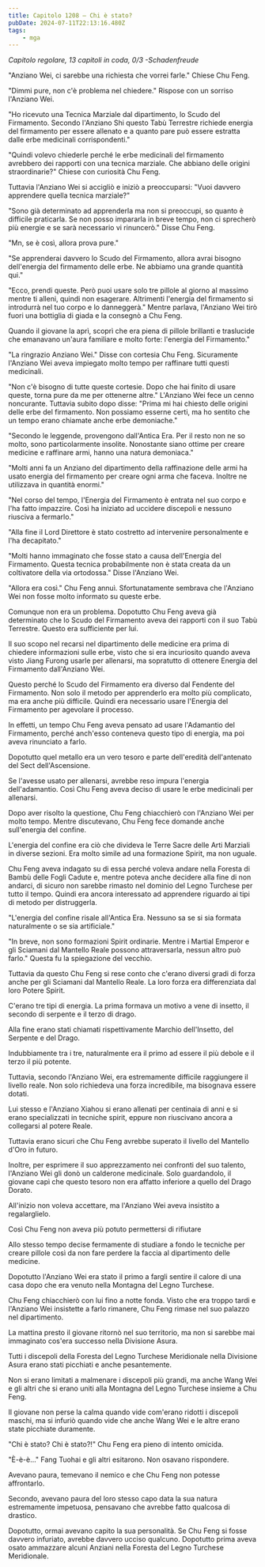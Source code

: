 ```yaml
---
title: Capitolo 1208 – Chi è stato?
pubDate: 2024-07-11T22:13:16.480Z
tags:
    - mga
---
```



<em>Capitolo regolare,
13 capitoli in coda, 0/3
-Schadenfreude</em>


"Anziano Wei, ci sarebbe una richiesta che vorrei farle." Chiese Chu Feng.


"Dimmi pure, non c'è problema nel chiedere." Rispose con un sorriso l'Anziano Wei.


"Ho ricevuto una Tecnica Marziale dal dipartimento, lo Scudo del Firmamento. Secondo l'Anziano Shi questo Tabù Terrestre richiede energia del firmamento per essere allenato e a quanto pare può essere estratta dalle erbe medicinali corrispondenti."


"Quindi volevo chiederle perché le erbe medicinali del firmamento avrebbero dei rapporti con una tecnica marziale. Che abbiano delle origini straordinarie?" Chiese con curiosità Chu Feng.


Tuttavia l'Anziano Wei si accigliò e iniziò a preoccuparsi: "Vuoi davvero apprendere quella tecnica marziale?"


"Sono già determinato ad apprenderla ma non si preoccupi, so quanto è difficile praticarla. Se non posso impararla in breve tempo, non ci sprecherò più energie e se sarà necessario vi rinuncerò." Disse Chu Feng.


"Mn, se è così, allora prova pure."


"Se apprenderai davvero lo Scudo del Firmamento, allora avrai bisogno dell'energia del firmamento delle erbe. Ne abbiamo una grande quantità qui."


"Ecco, prendi queste. Però puoi usare solo tre pillole al giorno al massimo mentre ti alleni, quindi non esagerare. Altrimenti l'energia del firmamento si introdurrà nel tuo corpo e lo danneggerà." Mentre parlava, l'Anziano Wei tirò fuori una bottiglia di giada e la consegnò a Chu Feng.


Quando il giovane la aprì, scoprì che era piena di pillole brillanti e traslucide che emanavano un'aura familiare e molto forte: l'energia del Firmamento."


"La ringrazio Anziano Wei." Disse con cortesia Chu Feng. Sicuramente l'Anziano Wei aveva impiegato molto tempo per raffinare tutti questi medicinali.


"Non c'è bisogno di tutte queste cortesie. Dopo che hai finito di usare queste, torna pure da me per ottenerne altre." L'Anziano Wei fece un cenno noncurante. Tuttavia subito dopo disse: "Prima mi hai chiesto delle origini delle erbe del firmamento. Non possiamo esserne certi, ma ho sentito che un tempo erano chiamate anche erbe demoniache."


"Secondo le leggende, provengono dall'Antica Era. Per il resto non ne so molto, sono particolarmente insolite. Nonostante siano ottime per creare medicine e raffinare armi, hanno una natura demoniaca."


"Molti anni fa un Anziano del dipartimento della raffinazione delle armi ha usato energia del firmamento per creare ogni arma che faceva. Inoltre ne utilizzava in quantità enormi."


"Nel corso del tempo, l'Energia del Firmamento è entrata nel suo corpo e l'ha fatto impazzire. Così ha iniziato ad uccidere discepoli e nessuno riusciva a fermarlo."


"Alla fine il Lord Direttore è stato costretto ad intervenire personalmente e l'ha decapitato."


"Molti hanno immaginato che fosse stato a causa dell'Energia del Firmamento. Questa tecnica probabilmente non è stata creata da un coltivatore della via ortodossa." Disse l'Anziano Wei.


"Allora era così." Chu Feng annuì. Sfortunatamente sembrava che l'Anziano Wei non fosse molto informato su queste erbe.


Comunque non era un problema. Dopotutto Chu Feng aveva già determinato che lo Scudo del Firmamento aveva dei rapporti con il suo Tabù Terrestre. Questo era sufficiente per lui.


Il suo scopo nel recarsi nel dipartimento delle medicine era prima di chiedere informazioni sulle erbe, visto che si era incuriosito quando aveva visto Jiang Furong usarle per allenarsi, ma sopratutto di ottenere Energia del Firmamento dall'Anziano Wei.


Questo perché lo Scudo del Firmamento era diverso dal Fendente del Firmamento. Non solo il metodo per apprenderlo era molto più complicato, ma era anche più difficile. Quindi era necessario usare l'Energia del Firmamento per agevolare il processo.


In effetti, un tempo Chu Feng aveva pensato ad usare l'Adamantio del Firmamento, perché anch'esso conteneva questo tipo di energia, ma poi aveva rinunciato a farlo.


Dopotutto quel metallo era un vero tesoro e parte dell'eredità dell'antenato del Sect dell'Ascensione.


Se l'avesse usato per allenarsi, avrebbe reso impura l'energia dell'adamantio. Così Chu Feng aveva deciso di usare le erbe medicinali per allenarsi.


Dopo aver risolto la questione, Chu Feng chiacchierò con l'Anziano Wei per molto tempo. Mentre discutevano, Chu Feng fece domande anche sull'energia del confine.


L'energia del confine era ciò che divideva le Terre Sacre delle Arti Marziali in diverse sezioni. Era molto simile ad una formazione Spirit, ma non uguale.


Chu Feng aveva indagato su di essa perché voleva andare nella Foresta di Bambù delle Fogli Cadute e, mentre poteva anche decidere alla fine di non andarci, di sicuro non sarebbe rimasto nel dominio del Legno Turchese per tutto il tempo. Quindi era ancora interessato ad apprendere riguardo ai tipi di metodo per distruggerla.


"L'energia del confine risale all'Antica Era. Nessuno sa se si sia formata naturalmente o se sia artificiale."


"In breve, non sono formazioni Spirit ordinarie. Mentre i Martial Emperor e gli Sciamani dal Mantello Reale possono attraversarla, nessun altro può farlo." Questa fu la spiegazione del vecchio.


Tuttavia da questo Chu Feng si rese conto che c'erano diversi gradi di forza anche per gli Sciamani dal Mantello Reale. La loro forza era differenziata dal loro Potere Spirit.


C'erano tre tipi di energia. La prima formava un motivo a vene di insetto, il secondo di serpente e il terzo di drago.


Alla fine erano stati chiamati rispettivamente Marchio dell'Insetto, del Serpente e del Drago.


Indubbiamente tra i tre, naturalmente era il primo ad essere il più debole e il terzo il più potente.


Tuttavia, secondo l'Anziano Wei, era estremamente difficile raggiungere il livello reale. Non solo richiedeva una forza incredibile, ma bisognava essere dotati.


Lui stesso e l'Anziano Xiahou si erano allenati per centinaia di anni e si erano specializzati in tecniche spirit, eppure non riuscivano ancora a collegarsi al potere Reale.


Tuttavia erano sicuri che Chu Feng avrebbe superato il livello del Mantello d'Oro in futuro.


Inoltre, per esprimere il suo apprezzamento nei confronti del suo talento, l'Anziano Wei gli donò un calderone medicinale. Solo guardandolo, il giovane capì che questo tesoro non era affatto inferiore a quello del Drago Dorato.


All'inizio non voleva accettare, ma l'Anziano Wei aveva insistito a regalarglielo.


Così Chu Feng non aveva più potuto permettersi di rifiutare


Allo stesso tempo decise fermamente di studiare a fondo le tecniche per creare pillole così da non fare perdere la faccia al dipartimento delle medicine.


Dopotutto l'Anziano Wei era stato il primo a fargli sentire il calore di una casa dopo che era venuto nella Montagna del Legno Turchese.


Chu Feng chiacchierò con lui fino a notte fonda. Visto che era troppo tardi e l'Anziano Wei insistette a farlo rimanere, Chu Feng rimase nel suo palazzo nel dipartimento.


La mattina presto il giovane ritornò nel suo territorio, ma non si sarebbe mai immaginato cos'era successo nella Divisione Asura.


Tutti i discepoli della Foresta del Legno Turchese Meridionale nella Divisione Asura erano stati picchiati e anche pesantemente.


Non si erano limitati a malmenare i discepoli più grandi, ma anche Wang Wei e gli altri che si erano uniti alla Montagna del Legno Turchese insieme a Chu Feng.


Il giovane non perse la calma quando vide com'erano ridotti i discepoli maschi, ma si infuriò quando vide che anche Wang Wei e le altre erano state picchiate duramente.


"Chi è stato? Chi è stato?!" Chu Feng era pieno di intento omicida.


"È-è-è..." Fang Tuohai e gli altri esitarono. Non osavano rispondere.


Avevano paura, temevano il nemico e che Chu Feng non potesse affrontarlo.


Secondo, avevano paura del loro stesso capo data la sua natura estremamente impetuosa, pensavano che avrebbe fatto qualcosa di drastico.


Dopotutto, ormai avevano capito la sua personalità. Se Chu Feng si fosse davvero infuriato, avrebbe davvero ucciso qualcuno. Dopotutto prima aveva osato ammazzare alcuni Anziani nella Foresta del Legno Turchese Meridionale.
                                


                                




